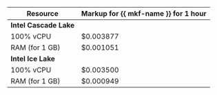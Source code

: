 | Resource       | Markup for {{ mkf-name }} for 1 hour |
|----------------|--------------------------------------|
| **Intel Cascade Lake**                                |
| 100% vCPU      | $0.003877                            |
| RAM (for 1 GB) | $0.001051                            |
| **Intel Ice Lake**                                    |
| 100% vCPU      | $0.003500                            |
| RAM (for 1 GB) | $0.000949                            |
